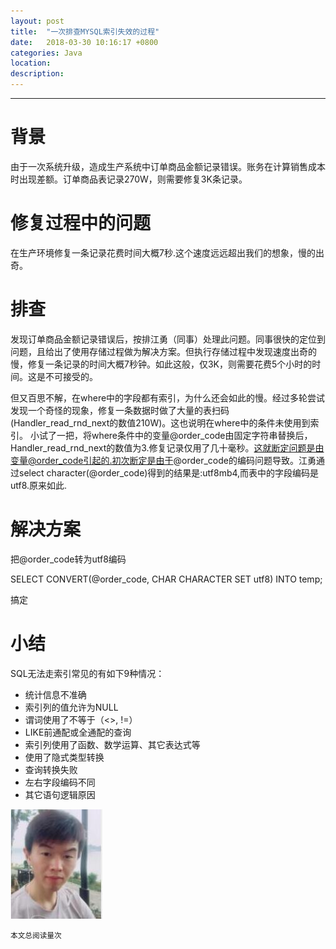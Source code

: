 ```yaml
---
layout: post
title:  "一次排查MYSQL索引失效的过程"
date:   2018-03-30 10:16:17 +0800
categories: Java
location: 
description: 
---
```

---



# 背景


由于一次系统升级，造成生产系统中订单商品金额记录错误。账务在计算销售成本时出现差额。订单商品表记录270W，则需要修复3K条记录。


# 修复过程中的问题

在生产环境修复一条记录花费时间大概7秒.这个速度远远超出我们的想象，慢的出奇。

# 排查

发现订单商品金额记录错误后，按排江勇（同事）处理此问题。同事很快的定位到问题，且给出了使用存储过程做为解决方案。但执行存储过程中发现速度出奇的慢，修复一条记录的时间大概7秒钟。如此这般，仅3K，则需要花费5个小时的时间。这是不可接受的。

但又百思不解，在where中的字段都有索引，为什么还会如此的慢。经过多轮尝试发现一个奇怪的现象，修复一条数据时做了大量的表扫码(Handler_read_rnd_next的数值210W)。这也说明在where中的条件未使用到索引。
小试了一把，将where条件中的变量@order_code由固定字符串替换后，Handler_read_rnd_next的数值为3.修复记录仅用了几十毫秒。这就断定问题是由变量@order_code引起的.初次断定是由于@order_code的编码问题导致。江勇通过select character(@order_code)得到的结果是:utf8mb4,而表中的字段编码是utf8.原来如此.

# 解决方案

把@order_code转为utf8编码

SELECT CONVERT(@order_code, CHAR CHARACTER SET utf8) INTO temp;

搞定

# 小结

SQL无法走索引常见的有如下9种情况：

- 统计信息不准确
- 索引列的值允许为NULL 
- 谓词使用了不等于（<>, !=） 
- LIKE前通配或全通配的查询 
- 索引列使用了函数、数学运算、其它表达式等 
- 使用了隐式类型转换 
- 查询转换失败 
- 左右字段编码不同
- 其它语句逻辑原因

![王江勇](/images/people/jiangyong.jpg "王江勇")

>
  <small>本文总阅读量<span id="busuanzi_value_page_pv"></span>次</small>
